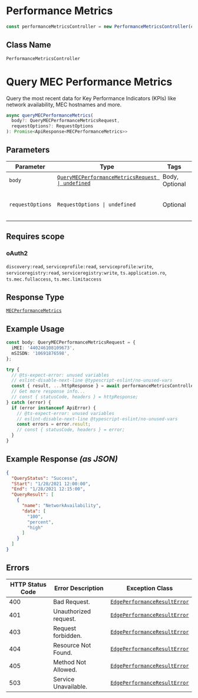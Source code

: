 # Performance Metrics

```ts
const performanceMetricsController = new PerformanceMetricsController(client);
```

## Class Name

`PerformanceMetricsController`


# Query MEC Performance Metrics

Query the most recent data for Key Performance Indicators (KPIs) like network availability, MEC hostnames and more.

```ts
async queryMECPerformanceMetrics(
  body?: QueryMECPerformanceMetricsRequest,
  requestOptions?: RequestOptions
): Promise<ApiResponse<MECPerformanceMetrics>>
```

## Parameters

| Parameter | Type | Tags | Description |
|  --- | --- | --- | --- |
| `body` | [`QueryMECPerformanceMetricsRequest \| undefined`](../../doc/models/query-mec-performance-metrics-request.md) | Body, Optional | - |
| `requestOptions` | `RequestOptions \| undefined` | Optional | Pass additional request options. |

## Requires scope

### oAuth2

`discovery:read`, `serviceprofile:read`, `serviceprofile:write`, `serviceregistry:read`, `serviceregistry:write`, `ts.application.ro`, `ts.mec.fullaccess`, `ts.mec.limitaccess`

## Response Type

[`MECPerformanceMetrics`](../../doc/models/mec-performance-metrics.md)

## Example Usage

```ts
const body: QueryMECPerformanceMetricsRequest = {
  iMEI: '440246108109673',
  mSISDN: '10691876598',
};

try {
  // @ts-expect-error: unused variables
  // eslint-disable-next-line @typescript-eslint/no-unused-vars
  const { result, ...httpResponse } = await performanceMetricsController.queryMECPerformanceMetrics(body);
  // Get more response info...
  // const { statusCode, headers } = httpResponse;
} catch (error) {
  if (error instanceof ApiError) {
    // @ts-expect-error: unused variables
    // eslint-disable-next-line @typescript-eslint/no-unused-vars
    const errors = error.result;
    // const { statusCode, headers } = error;
  }
}
```

## Example Response *(as JSON)*

```json
{
  "QueryStatus": "Success",
  "Start": "1/28/2021 12:00:00",
  "End": "1/28/2021 12:15:00",
  "QueryResult": [
    {
      "name": "NetworkAvailability",
      "data": [
        "100",
        "percent",
        "high"
      ]
    }
  ]
}
```

## Errors

| HTTP Status Code | Error Description | Exception Class |
|  --- | --- | --- |
| 400 | Bad Request. | [`EdgePerformanceResultError`](../../doc/models/edge-performance-result-error.md) |
| 401 | Unauthorized request. | [`EdgePerformanceResultError`](../../doc/models/edge-performance-result-error.md) |
| 403 | Request forbidden. | [`EdgePerformanceResultError`](../../doc/models/edge-performance-result-error.md) |
| 404 | Resource Not Found. | [`EdgePerformanceResultError`](../../doc/models/edge-performance-result-error.md) |
| 405 | Method Not Allowed. | [`EdgePerformanceResultError`](../../doc/models/edge-performance-result-error.md) |
| 503 | Service Unavailable. | [`EdgePerformanceResultError`](../../doc/models/edge-performance-result-error.md) |

